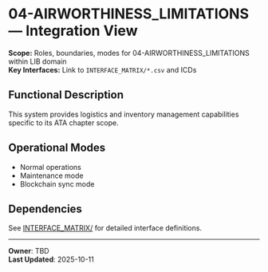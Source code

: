# 04-AIRWORTHINESS_LIMITATIONS — Integration View

**Scope:** Roles, boundaries, modes for 04-AIRWORTHINESS_LIMITATIONS within LIB domain  
**Key Interfaces:** Link to `INTERFACE_MATRIX/*.csv` and ICDs

## Functional Description

This system provides logistics and inventory management capabilities specific to its ATA chapter scope.

## Operational Modes

- Normal operations
- Maintenance mode
- Blockchain sync mode

## Dependencies

See [INTERFACE_MATRIX/](./INTERFACE_MATRIX/) for detailed interface definitions.

---

**Owner**: TBD  
**Last Updated**: 2025-10-11
